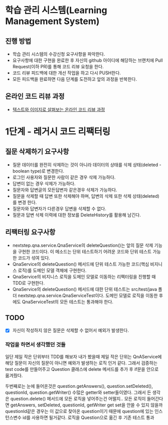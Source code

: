 # 학습 관리 시스템(Learning Management System)
## 진행 방법
* 학습 관리 시스템의 수강신청 요구사항을 파악한다.
* 요구사항에 대한 구현을 완료한 후 자신의 github 아이디에 해당하는 브랜치에 Pull Request(이하 PR)를 통해 코드 리뷰 요청을 한다.
* 코드 리뷰 피드백에 대한 개선 작업을 하고 다시 PUSH한다.
* 모든 피드백을 완료하면 다음 단계를 도전하고 앞의 과정을 반복한다.

## 온라인 코드 리뷰 과정
* [텍스트와 이미지로 살펴보는 온라인 코드 리뷰 과정](https://github.com/next-step/nextstep-docs/tree/master/codereview)

# 1단계 - 레거시 코드 리팩터링
## 질문 삭제하기 요구사항
- 질문 데이터를 완전히 삭제하는 것이 아니라 데이터의 상태를 삭제 상태(deleted - boolean type)로 변경한다.
- 로그인 사용자와 질문한 사람이 같은 경우 삭제 가능하다.
- 답변이 없는 경우 삭제가 가능하다.
- 질문자와 답변글의 모든답변자 같은경우 삭제가 가능하다.
- 질문을 삭제할 때 답변 또한 삭제해야 하며, 답변의 삭제 또한 삭제 상태(deleted)를 변경 한다.
- 질문자와 답변자가 다른경우 답변을 삭제할 수 없다.
- 질문과 답변 삭제 이력에 대한 정보를 DeleteHistory를 활용해 남긴다.

## 리팩터링 요구사항
- nextstep.qna.service.QnaService의 deleteQuestion()는 앞의 질문 삭제 기능을 구현한 코드이다. 이 메소드는 단위 테스트하기 어려운 코드와 단위 테스트 가능한 코드가 섞여 있다.
- QnaService의 deleteQuestion() 메서드에 단위 테스트 가능한 코드(핵심 비지니스 로직)를 도메인 모델 객체에 구현한다.
- QnaService의 비지니스 로직을 도메인 모델로 이동하는 리팩터링을 진행할 때 TDD로 구현한다.
- QnaService의 deleteQuestion() 메서드에 대한 단위 테스트는 src/test/java 폴더 nextstep.qna.service.QnaServiceTest이다. 도메인 모델로 로직을 이동한 후에도 QnaServiceTest의 모든 테스트는 통과해야 한다.

## TODO
* [X] 자신이 작성하지 않은 질문은 삭제할 수 없어서 예외가 발생한다.

### 작업을 하면서 생각했던 것들 
일단 제일 작은 단위부터 TDD를 해보자
내가 봤을때 제일 작은 단위는 QnAService에 해당 질문이 자신의
질문이 아니면 예와가 발생하는 로직 인거 같다.
그래서 검증하는 test code를 만들어주고 Question 클래스에 
delete 메서드를 추가 후 if문을 안으로 옮겨줬다.

두번째로는 눈에 들어온것은 question.getAnswers(), question.setDeleted(),
questionId, question.getWriter() 수많은 getter와 setter들이였다.
그래서 든 생각은 question.delete() 메서드에 모든 로직을 넣어주는건 어떨지..
모든 로직이 들어간다면 getAnswers, setDeleted, questionId, getWriter
get set을 안쓸 수 있지 않을까 questionId같은 경우는 이 값으로 찾아온 question이기 때문에 
question에 있는 인스턴스변수 id를 사용하면 될거같다.
로직을 Question으로 옮긴 후 기존 테스트 통과 


